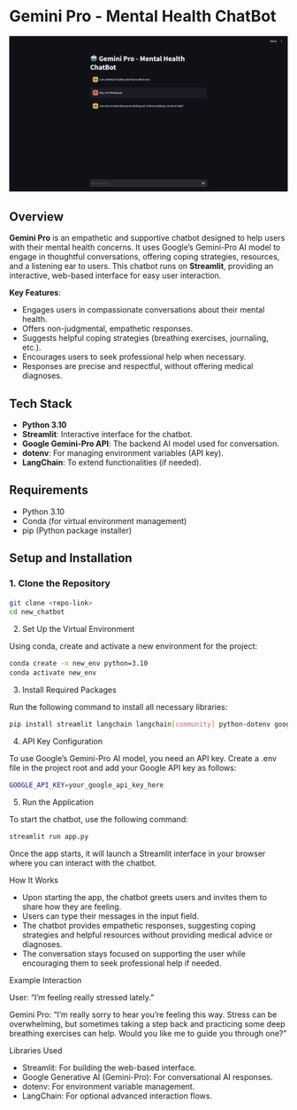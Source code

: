 # Gemini Pro - Mental Health ChatBot

![](https://github.com/ManavGora/Mental-Bro/blob/main/img.png)

## Overview

**Gemini Pro** is an empathetic and supportive chatbot designed to help users with their mental health concerns. It uses Google’s Gemini-Pro AI model to engage in thoughtful conversations, offering coping strategies, resources, and a listening ear to users. This chatbot runs on **Streamlit**, providing an interactive, web-based interface for easy user interaction.

**Key Features**:
- Engages users in compassionate conversations about their mental health.
- Offers non-judgmental, empathetic responses.
- Suggests helpful coping strategies (breathing exercises, journaling, etc.).
- Encourages users to seek professional help when necessary.
- Responses are precise and respectful, without offering medical diagnoses.

## Tech Stack

- **Python 3.10**
- **Streamlit**: Interactive interface for the chatbot.
- **Google Gemini-Pro API**: The backend AI model used for conversation.
- **dotenv**: For managing environment variables (API key).
- **LangChain**: To extend functionalities (if needed).

## Requirements

- Python 3.10
- Conda (for virtual environment management)
- pip (Python package installer)

## Setup and Installation

### 1. Clone the Repository

```bash
git clone <repo-link>
cd new_chatbot
```

2. Set Up the Virtual Environment

Using conda, create and activate a new environment for the project:

```bash
conda create -n new_env python=3.10
conda activate new_env
```

3. Install Required Packages

Run the following command to install all necessary libraries:

```bash
pip install streamlit langchain langchain[community] python-dotenv google-generativeai
```
4. API Key Configuration

To use Google’s Gemini-Pro AI model, you need an API key. Create a .env file in the project root and add your Google API key as follows:

```bash
GOOGLE_API_KEY=your_google_api_key_here
```

5. Run the Application

To start the chatbot, use the following command:

```bash
streamlit run app.py
```

Once the app starts, it will launch a Streamlit interface in your browser where you can interact with the chatbot.

How It Works

- Upon starting the app, the chatbot greets users and invites them to share how they are feeling.
- Users can type their messages in the input field.
- The chatbot provides empathetic responses, suggesting coping strategies and helpful resources without providing medical advice or diagnoses.
- The conversation stays focused on supporting the user while encouraging them to seek professional help if needed.

Example Interaction

User: “I’m feeling really stressed lately.”

Gemini Pro: “I’m really sorry to hear you’re feeling this way. Stress can be overwhelming, but sometimes taking a step back and practicing some deep breathing exercises can help. Would you like me to guide you through one?”

Libraries Used

- Streamlit: For building the web-based interface.
- Google Generative AI (Gemini-Pro): For conversational AI responses.
- dotenv: For environment variable management.
- LangChain: For optional advanced interaction flows.
